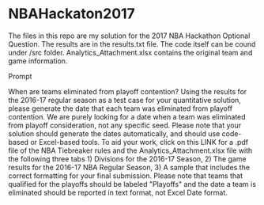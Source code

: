 # NBAHackaton2017

The files in this repo are my solution for the 2017 NBA Hackathon Optional Question. The results are in the results.txt file. The code itself can be cound under /src folder.
Analytics_Attachment.xlsx contains the original team and game information.

Prompt

When are teams eliminated from playoff contention? Using the results for the 2016-17 regular season as a test case for your quantitative solution, please generate the date that each team was eliminated from playoff contention. We are purely looking for a date when a team was eliminated from playoff consideration, not any specific seed. Please note that your solution should generate the dates automatically, and should use code-based or Excel-based tools. To aid your work, click on this LINK for a .pdf file of the NBA Tiebreaker rules and the Analytics_Attachment.xlsx file with the following three tabs 1) Divisions for the 2016-17 Season, 2) The game results for the 2016-17 NBA Regular Season, 3) A sample that includes the correct formatting for your final submission. Please note that teams that qualified for the playoffs should be labeled "Playoffs" and the date a team is eliminated should be reported in text format, not Excel Date format.
